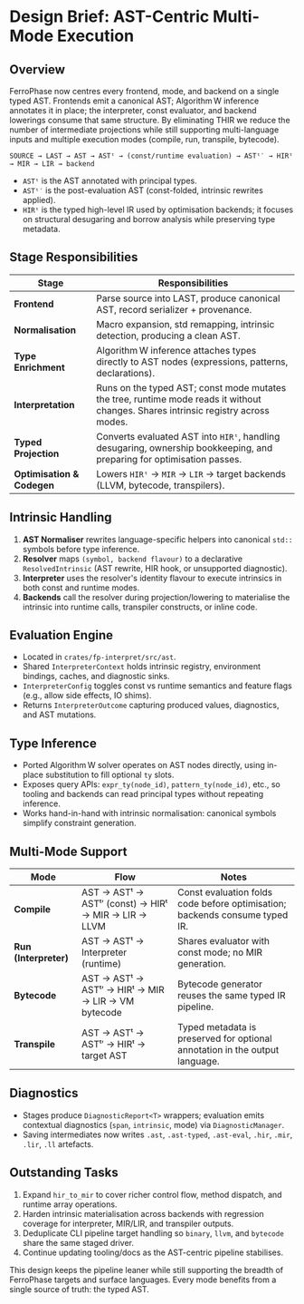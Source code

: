 # Design Brief: AST-Centric Multi-Mode Execution

## Overview

FerroPhase now centres every frontend, mode, and backend on a single typed AST.
Frontends emit a canonical AST; Algorithm W inference annotates it in place; the
interpreter, const evaluator, and backend lowerings consume that same structure.
By eliminating THIR we reduce the number of intermediate projections while still
supporting multi-language inputs and multiple execution modes (compile, run,
transpile, bytecode).

```
SOURCE → LAST → AST → ASTᵗ → (const/runtime evaluation) → ASTᵗ′ → HIRᵗ → MIR → LIR → backend
```

- `ASTᵗ` is the AST annotated with principal types.
- `ASTᵗ′` is the post-evaluation AST (const-folded, intrinsic rewrites applied).
- `HIRᵗ` is the typed high-level IR used by optimisation backends; it focuses on
  structural desugaring and borrow analysis while preserving type metadata.

## Stage Responsibilities

| Stage | Responsibilities |
|-------|------------------|
| **Frontend** | Parse source into LAST, produce canonical AST, record serializer + provenance. |
| **Normalisation** | Macro expansion, std remapping, intrinsic detection, producing a clean AST. |
| **Type Enrichment** | Algorithm W inference attaches types directly to AST nodes (expressions, patterns, declarations). |
| **Interpretation** | Runs on the typed AST; const mode mutates the tree, runtime mode reads it without changes. Shares intrinsic registry across modes. |
| **Typed Projection** | Converts evaluated AST into `HIRᵗ`, handling desugaring, ownership bookkeeping, and preparing for optimisation passes. |
| **Optimisation & Codegen** | Lowers `HIRᵗ` → `MIR` → `LIR` → target backends (LLVM, bytecode, transpilers). |

## Intrinsic Handling

1. **AST Normaliser** rewrites language-specific helpers into canonical `std::`
   symbols before type inference.
2. **Resolver** maps `(symbol, backend flavour)` to a declarative
   `ResolvedIntrinsic` (AST rewrite, HIR hook, or unsupported diagnostic).
3. **Interpreter** uses the resolver's identity flavour to execute intrinsics in
   both const and runtime modes.
4. **Backends** call the resolver during projection/lowering to materialise the
   intrinsic into runtime calls, transpiler constructs, or inline code.

## Evaluation Engine

- Located in `crates/fp-interpret/src/ast`.
- Shared `InterpreterContext` holds intrinsic registry, environment bindings,
  caches, and diagnostic sinks.
- `InterpreterConfig` toggles const vs runtime semantics and feature flags
  (e.g., allow side effects, IO shims).
- Returns `InterpreterOutcome` capturing produced values, diagnostics, and AST
  mutations.

## Type Inference

- Ported Algorithm W solver operates on AST nodes directly, using in-place
  substitution to fill optional `ty` slots.
- Exposes query APIs: `expr_ty(node_id)`, `pattern_ty(node_id)`, etc., so tooling
  and backends can read principal types without repeating inference.
- Works hand-in-hand with intrinsic normalisation: canonical symbols simplify
  constraint generation.

## Multi-Mode Support

| Mode | Flow | Notes |
|------|------|-------|
| **Compile** | AST → ASTᵗ → ASTᵗ′ (const) → HIRᵗ → MIR → LIR → LLVM | Const evaluation folds code before optimisation; backends consume typed IR. |
| **Run (Interpreter)** | AST → ASTᵗ → Interpreter (runtime) | Shares evaluator with const mode; no MIR generation. |
| **Bytecode** | AST → ASTᵗ → ASTᵗ′ → HIRᵗ → MIR → LIR → VM bytecode | Bytecode generator reuses the same typed IR pipeline. |
| **Transpile** | AST → ASTᵗ → ASTᵗ′ → HIRᵗ → target AST | Typed metadata is preserved for optional annotation in the output language. |

## Diagnostics

- Stages produce `DiagnosticReport<T>` wrappers; evaluation emits contextual
  diagnostics (`span`, `intrinsic`, mode) via `DiagnosticManager`.
- Saving intermediates now writes `.ast`, `.ast-typed`, `.ast-eval`, `.hir`, `.mir`,
  `.lir`, `.ll` artefacts.

## Outstanding Tasks

1. Expand `hir_to_mir` to cover richer control flow, method dispatch, and
   runtime array operations.
2. Harden intrinsic materialisation across backends with regression coverage for
   interpreter, MIR/LIR, and transpiler outputs.
3. Deduplicate CLI pipeline target handling so `binary`, `llvm`, and `bytecode`
   share the same staged driver.
4. Continue updating tooling/docs as the AST-centric pipeline stabilises.

This design keeps the pipeline leaner while still supporting the breadth of
FerroPhase targets and surface languages. Every mode benefits from a single
source of truth: the typed AST.
